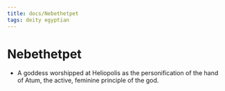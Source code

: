 ```yaml
---
title: docs/Nebethetpet
tags: deity egyptian
---
```


# Nebethetpet
- A goddess worshipped at Heliopolis as the personification of the hand of Atum, the active, feminine principle of the god.